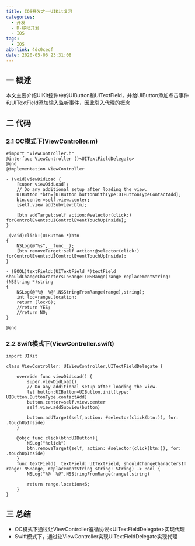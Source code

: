 ```yaml
---
title: IOS开发之——UIKit复习
categories:
  - 开发
  - D-移动开发
  - IOS
tags:
  - IOS
abbrlink: 4dc0cecf
date: 2020-05-06 23:31:08
---
```

##  一 概述

本文主要介绍UIKit控件中的UIButton和UITextField，并给UIButton添加点击事件和UITextField添加输入监听事件，因此引入代理的概念

<!--more-->

## 二 代码

### 2.1 OC模式下(ViewController.m)

```
#import "ViewController.h"
@interface ViewController ()<UITextFieldDelegate>
@end
@implementation ViewController

- (void)viewDidLoad {
    [super viewDidLoad];
    // Do any additional setup after loading the view.
    UIButton *btn=[UIButton buttonWithType:UIButtonTypeContactAdd];
    btn.center=self.view.center;
    [self.view addSubview:btn];
    
    [btn addTarget:self action:@selector(click:) forControlEvents:UIControlEventTouchUpInside];
}

-(void)click:(UIButton *)btn
{
    NSLog(@"%s",__func__);
    [btn removeTarget:self action:@selector(click:) forControlEvents:UIControlEventTouchUpInside];
}

- (BOOL)textField:(UITextField *)textField shouldChangeCharactersInRange:(NSRange)range replacementString:(NSString *)string
{
    NSLog(@"%@  %@",NSStringFromRange(range),string);
    int loc=range.location;
    return (loc<6);
    //return YES;
    //return NO;
}

@end
```

### 2.2 Swift模式下(ViewController.swift)

```
import UIKit

class ViewController: UIViewController,UITextFieldDelegate {

    override func viewDidLoad() {
        super.viewDidLoad()
        // Do any additional setup after loading the view.
        let button:UIButton=UIButton.init(type: UIButton.ButtonType.contactAdd)
        button.center=self.view.center
        self.view.addSubview(button)
        
        button.addTarget(self,action: #selector(click(btn:)), for: .touchUpInside)
    }

    @objc func click(btn:UIButton){
        NSLog("%click")
        btn.removeTarget(self, action: #selector(click(btn:)), for: .touchUpInside)
    }
    func textField(_ textField: UITextField, shouldChangeCharactersIn range: NSRange, replacementString string: String) -> Bool {
        NSLog("%@  %@",NSStringFromRange(range),string)
        
        return range.location<6;
    }   
}
```

## 三 总结

* OC模式下通过让ViewController遵循协议\<UITextFieldDelegate>实现代理
* Swift模式下，通过让ViewController实现UITextFieldDelegate实现代理